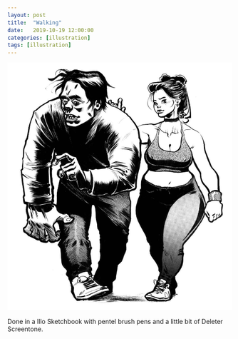 ```yaml
---
layout: post
title:  "Walking"
date:   2019-10-19 12:00:00
categories: [illustration]
tags: [illustration]
---
```


![Two People Walking Illustration thick ink brush](/assets/img/walking.jpg)

Done in a Illo Sketchbook with pentel brush pens and a little bit of Deleter Screentone.
